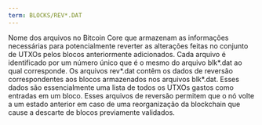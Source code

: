 ```yaml
---
term: BLOCKS/REV*.DAT
---
```


Nome dos arquivos no Bitcoin Core que armazenam as informações necessárias para potencialmente reverter as alterações feitas no conjunto de UTXOs pelos blocos anteriormente adicionados. Cada arquivo é identificado por um número único que é o mesmo do arquivo blk*.dat ao qual corresponde. Os arquivos rev*.dat contêm os dados de reversão correspondentes aos blocos armazenados nos arquivos blk*.dat. Esses dados são essencialmente uma lista de todos os UTXOs gastos como entradas em um bloco. Esses arquivos de reversão permitem que o nó volte a um estado anterior em caso de uma reorganização da blockchain que cause a descarte de blocos previamente validados.